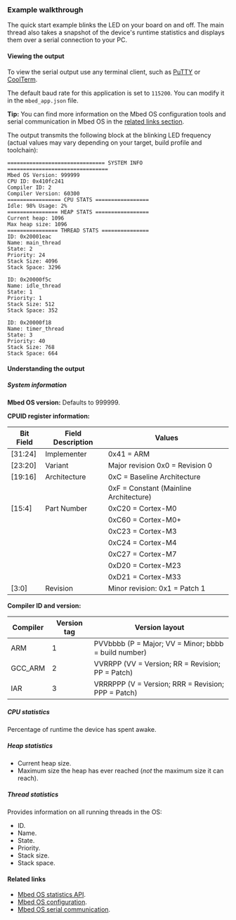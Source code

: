 ### Example walkthrough

The quick start example blinks the LED on your board on and off. The main thread also takes a snapshot of the device's runtime statistics and displays them over a serial connection to your PC.

#### Viewing the output

To view the serial output use any terminal client, such as [PuTTY](http://www.putty.org/) or [CoolTerm](http://freeware.the-meiers.org/).

The default baud rate for this application is set to `115200`. You can modify it in the `mbed_app.json` file.

<span class="tips">**Tip:** You can find more information on the Mbed OS configuration tools and serial communication in Mbed OS in the [related links section](#related-links).</span>

The output transmits the following block at the blinking LED frequency (actual values may vary depending on your target, build profile and toolchain):

```
=============================== SYSTEM INFO  ================================
Mbed OS Version: 999999
CPU ID: 0x410fc241
Compiler ID: 2
Compiler Version: 60300
================= CPU STATS =================
Idle: 98% Usage: 2%
================ HEAP STATS =================
Current heap: 1096
Max heap size: 1096
================ THREAD STATS ===============
ID: 0x20001eac
Name: main_thread
State: 2
Priority: 24
Stack Size: 4096
Stack Space: 3296

ID: 0x20000f5c
Name: idle_thread
State: 1
Priority: 1
Stack Size: 512
Stack Space: 352

ID: 0x20000f18
Name: timer_thread
State: 3
Priority: 40
Stack Size: 768
Stack Space: 664

```

#### Understanding the output

##### System information

**Mbed OS version:** Defaults to 999999.<!--can our example show 5.11 or 5.10?-->

**CPUID register information:**

| Bit Field | Field Description | Values |
| --------- | ----------------- | ------ |
|[31:24]    | Implementer       | 0x41 = ARM |
|[23:20]    | Variant           | Major revision 0x0  =  Revision 0 |
|[19:16]    | Architecture      | 0xC  = Baseline Architecture |
|           |                   | 0xF  = Constant (Mainline Architecture) |
|[15:4]     | Part Number       | 0xC20 =  Cortex-M0 |
|           |                   | 0xC60 = Cortex-M0+ |
|           |                   | 0xC23 = Cortex-M3  |
|           |                   | 0xC24 = Cortex-M4  |
|           |                   | 0xC27 = Cortex-M7  |
|           |                   | 0xD20 = Cortex-M23 |
|           |                   | 0xD21 = Cortex-M33 |
|[3:0]      | Revision          | Minor revision: 0x1 = Patch 1 |

**Compiler ID and version:**

| Compiler | Version tag | Version layout |
| -------- | ----------- | -------------- |
| ARM      | 1           | PVVbbbb (P = Major; VV = Minor; bbbb = build number) |
| GCC_ARM  | 2           | VVRRPP  (VV = Version; RR = Revision; PP = Patch)    |
| IAR      | 3           | VRRRPPP (V = Version; RRR = Revision; PPP = Patch)   |


##### CPU statistics

Percentage of runtime the device has spent awake.

##### Heap statistics

- Current heap size.
- Maximum size the heap has ever reached (*not* the maximum size it can reach).

##### Thread statistics

Provides information on all running threads in the OS:

- ID.
- Name.
- State.
- Priority.
- Stack size.
- Stack space.

#### Related links

- [Mbed OS statistics API](../apis/mbed-statistics.html).
- [Mbed OS configuration](../reference/configuration.html).
- [Mbed OS serial communication](../tutorials/serial-communication.html).
